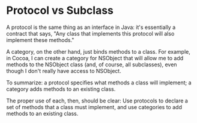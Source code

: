 Protocol vs Subclass
=====================

A protocol is the same thing as an interface in Java: it's essentially a contract that says, "Any class that implements this protocol will also implement these methods."

A category, on the other hand, just binds methods to a class. For example, in Cocoa, I can create a category for NSObject that will allow me to add methods to the NSObject class (and, of course, all subclasses), even though I don't really have access to NSObject.

To summarize: a protocol specifies what methods a class will implement; a category adds methods to an existing class.

The proper use of each, then, should be clear: Use protocols to declare a set of methods that a class must implement, and use categories to add methods to an existing class.

